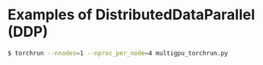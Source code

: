 # Examples of DistributedDataParallel (DDP)

```bash
$ torchrun --nnodes=1 --nproc_per_node=4 multigpu_torchrun.py
```

